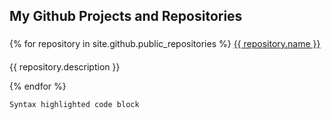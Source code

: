 ## My Github Projects and Repositories


###
{% for repository in site.github.public_repositories %}
  <a href='{{ repository.html_url }}'>
    {{ repository.name }} 
  </a>
 #### 
  <p>{{ repository.description }}</p>
{% endfor %}

```markdown
Syntax highlighted code block

